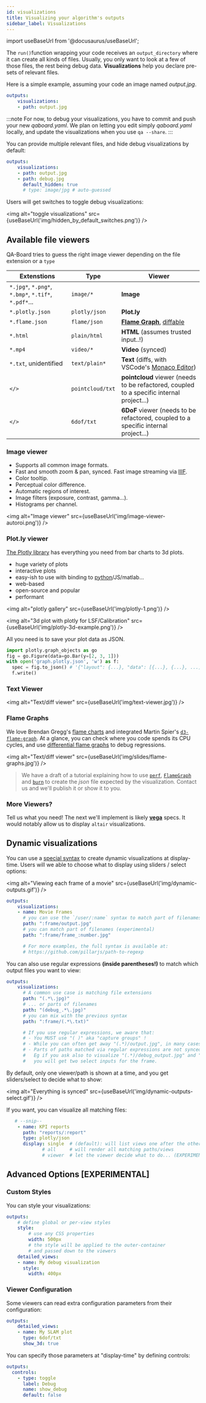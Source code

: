 ```yaml
---
id: visualizations
title: Visualizing your algorithm's outputs
sidebar_label: Visualizations
---
```

import useBaseUrl from '@docusaurus/useBaseUrl';

The `run()`function wrapping your code receives an `output_directory` where it can create all kinds of files. Usually, you only want to look at a few of those files, the rest being debug data. **Visualizations** help you declare pre-sets of relevant files. 

Here is a simple example, assuming your code an image named *output.jpg*.

```yaml title="qaboard.yaml"
outputs:
    visualizations:
    - path: output.jpg
```

:::note
For now, to debug your visualizations, you have to commit and push your new *qaboard.yaml*.
We plan on letting you edit simply *qaboard.yaml* locally, and update the visualizations when you use `qa --share`.
:::

You can provide multiple relevant files, and hide debug visualizations by default: 

```yaml {5-6} title="qaboard.yaml"
outputs:
    visualizations:
    - path: output.jpg
    - path: debug.jpg
      default_hidden: true
      # type: image/jpg # auto-guessed
```

Users will get switches to toggle debug visualizations:

<img alt="toggle visualizations" src={useBaseUrl('img/hidden_by_default_switches.png')} />


## Available file viewers
QA-Board tries to guess the right image viewer depending on the file extension or a `type`

Extenstions                                         | Type         | Viewer                                       |
----------------------------------------------------|--------------|----------------------------------------------|
`*.jpg*`, `*.png*`, `*.bmp*`, `*.tif*`, `*.pdf*`... |  `image/*`   | **Image**                                    |
`*.plotly.json`                                     | `plotly/json`| **Plot.ly**                                  |
`*.flame.json`                                      | `flame/json` | **[Flame Graph](http://www.brendangregg.com/flamegraphs.html)**, [diffable](http://www.brendangregg.com/blog/2014-11-09/differential-flame-graphs.html)          |
`*.html`                                            | `plain/html` | **HTML** (assumes trusted input..!)          |
`*.mp4`                                             | `video/*`    | **Video** (synced)                           |
`*.txt`, unidentified                               | `text/plain*`| **Text** (diffs, with VSCode's [Monaco Editor](https://microsoft.github.io/monaco-editor/))|
`</>`                                               | `pointcloud/txt` | **pointcloud** viewer (needs to be refactored, coupled to a specific internal project...) |
`</>`                                               | `6dof/txt`       | **6DoF** viewer (needs to be refactored, coupled to a specific internal project...)      |


### Image viewer
  * Supports all common image formats.
  * Fast and smooth zoom & pan, synced. Fast image streaming via [IIIF](https://iiif.io).
  * Color tooltip.
  * Perceptual color difference.
  * Automatic regions of interest.
  * Image filters (exposure, contrast, gamma...).
  * Histograms per channel.


<!-- <img alt="Image viewer" src={useBaseUrl('img/image-viewer.gif')} /> -->
<!-- <img alt="Image viewer" src={useBaseUrl('img/image-perceptural-diff.png')} /> -->

<img alt="Image viewer" src={useBaseUrl('img/image-viewer-autoroi.png')} />


<!-- http://qa:3000/CDE-Users/HW_ALG/CIS/tests/products/HM3/commit/051ee752a3aafa817b735bf34f7779dec9920387?reference=a4222720d3101049b3e43b458e2b8cd02470e65b&controls=%7B%22show%22%3A%7B%22Debug%20Image%22%3Afalse%2C%22CDE%20config%22%3Afalse%2C%22Video%22%3Afalse%2C%22BPC%20Directions%22%3Afalse%2C%22Remosaic%20RGB%22%3Afalse%2C%22HDR%20Merger%20LMS%20Weights%20Map%22%3Afalse%7D%2C%22diff%22%3Atrue%7D&batch=foveon_full&filter=Foveon_AFIT%2F61_SDQH_3_Nona_OutD_Person_FAR_1of800s_ISO100_5184x3792_GR.he&batch_ref=foveon_full&filter_ref= -->

### Plot.ly viewer
[The Plotly library](https://plot.ly/graphing-libraries/) has everything you need from bar charts to 3d plots.
- huge variety of plots
- interactive plots
- easy-ish to use with binding to [python](https://plot.ly/python/getting-started/)/JS/matlab...
- web-based
- open-source and popular
- performant

<img alt="plotly gallery" src={useBaseUrl('img/plotly-1.png')} />

<!-- <img alt="plotly gallery" src={useBaseUrl('img/plotly-2.png')} /> -->

<img alt="3d plot with plotly for LSF/Calibration" src={useBaseUrl('img/plotly-3d-example.png')} />

All you need is to save your plot data as JSON. 

```python
import plotly.graph_objects as go
fig = go.Figure(data=go.Bar(y=[2, 3, 1]))
with open('graph.plotly.json', 'w') as f:
  spec = fig.to_json() # '{"layout": {...}, "data": [{...}, {...}, ...]}'
  f.write()
```

### Text Viewer
<img alt="Text/diff viewer" src={useBaseUrl('img/text-viewer.jpg')} />

### Flame Graphs
We love Brendan Gregg's [flame charts](http://www.brendangregg.com/flamegraphs.html) and integrated Martin Spier's [`d3-flame-graph`](https://github.com/spiermar/d3-flame-graph). At a glance, you can check where you code spends its CPU cycles, and use [differential flame graphs]((http://www.brendangregg.com/blog/2014-11-09/differential-flame-graphs.html)) to debug regressions.

<img alt="Text/diff viewer" src={useBaseUrl('img/slides/flame-graphs.jpg')} />

> We have a draft of a tutorial explaining how to use [`perf`](http://www.brendangregg.com/perf.html), [`FlameGraph`](https://github.com/brendangregg/FlameGraph) and [`burn`](https://github.com/spiermar/burn#getting-started) to create the _json_ file expected by the visualization. Contact us and we'll publish it or show it to you.

### More Viewers?
Tell us what you need! The next we'll implement is likely [**vega**](https://vega.github.io/vega/) specs. It would notably allow us to display `altair` visualizations.

## Dynamic visualizations
You can use a [special syntax](https://github.com/pillarjs/path-to-regexp) to create dynamic visualizations at display-time. Users will we able to choose what to display using sliders / select options:

<img alt="Viewing each frame of a movie" src={useBaseUrl('img/dynamic-outputs.gif')} />

```yaml {5,7} title="qaboard.yaml"
outputs:
    visualizations:
    - name: Movie Frames
      # you can use the `/user/:name` syntax to match part of filenames
      path: ":frame/output.jpg"
      # you can match part of filenames (experimental)
      path: ":frame/frame_:number.jpg"

      # For more examples, the full syntax is available at:
      # https://github.com/pillarjs/path-to-regexp

```

You can also use regular expressions **(inside parentheses!)** to match which output files you want to view:

```yaml {4,6,8}
outputs:
    visualizations:
      # A common use case is matching file extensions
      path: "(.*\.jpg)"
      # ... or parts of filenames
      path: "(debug_.*\.jpg)"
      # you can mix with the previous syntax
      path: ":frame/(.*\.txt)"

      # If you use regular expressions, we aware that:
      # - You MUST use "( )" aka "capture groups" !
      # - While you can often get away "(.*)/output.jpg", in many cases you'd want "([^/]*)/output.jpg"
      # - Parts of paths matched via regular expressions are not synced with other outputs. Prefer the ":name" syntax
      #   Eg if you ask also to visualize "(.*)/debug_output.jpg" and "(.*)/output.jpg"
      #   you will get two select inputs for the frame.
```

By default, only one viewer/path is shown at a time, and you get sliders/select to decide what to show:

<img alt="Everything is synced" src={useBaseUrl('img/dynamic-outputs-select.gif')} />

If you want, you can visualize all matching files:

```yaml {5-7}
   # --snip--
    - name: KPI reports
      path: "reports/:report"
      type: plotly/json
      display: single  # (default): will list views one after the other
             # all     # will render all matching paths/views
             # viewer  # let the viewer decide what to do... (EXPERIMENTAL)
```


## Advanced Options [EXPERIMENTAL] 
### Custom Styles
You can style your visualizations:

```yaml {3-7,10-12}
outputs:
    # define global or per-view styles
    style:
        # use any CSS properties
        width: 500px
        # the style will be applied to the outer-container
        # and passed down to the viewers
    detailed_views:
    - name: My debug visualization
      style:
        width: 400px   
```

### Viewer Configuration
Some viewers can read extra configuration parameters from their configuration: 

```yaml {5}
outputs:
    detailed_views:
    - name: My SLAM plot
      type: 6dof/txt
      show_3d: true
```

You can specify those parameters at "display-time" by defining controls:

```yaml {2-7}
outputs:
  controls:
    - type: toggle
      label: Debug
      name: show_debug
      default: false
```

